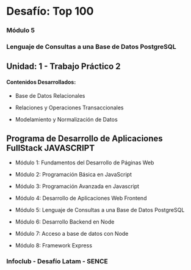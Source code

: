 # Desafío: Top 100

### Módulo 5
### Lenguaje de Consultas a una Base de Datos PostgreSQL

## Unidad: 1 - Trabajo Práctico 2

#### Contenidos Desarrollados:

- Base de Datos Relacionales

- Relaciones y Operaciones Transaccionales

- Modelamiento y Normalización de Datos

## Programa de Desarrollo de Aplicaciones FullStack JAVASCRIPT

- Módulo 1: Fundamentos del Desarrollo de Páginas Web

- Módulo 2: Programación Básica en JavaScript

- Módulo 3: Programación Avanzada en Javascript

- Módulo 4: Desarrollo de Aplicaciones Web Frontend

- Módulo 5: Lenguaje de Consultas a una Base de Datos PostgreSQL

- Módulo 6: Desarrollo Backend en Node

- Módulo 7: Acceso a base de datos con Node

- Módulo 8: Framework Express


### Infoclub - Desafío Latam - SENCE